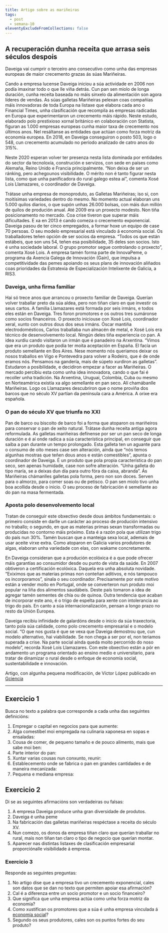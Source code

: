 ```yaml
---
title: Artigo sobre as mariñeiras
tags:
  - post
  - semana-10
eleventyExcludeFromCollections: false
---
```

<article>

## A recuperación dunha receita que arrasa seis séculos despois

Daveiga vai cumprir o terceiro ano consecutivo como unha das empresas europeas de maior crecemento grazas ás súas Mariñeiras.

Cando a empresa lucense Daveiga iniciou a súa actividade en 2006 non podía imaxinar todo o que lle viña detrás. Cun pan sen miolo de longa duración, cunha receita baseada no máis sinxelo da alimentación son agora líderes de vendas. As súas galletas Mariñeiras pelexan coas compañías máis innovadoras de toda Europa na listaxe que elabora cada ano o Financial Times, unha clasificación que recompila as empresas radicadas en Europa que experimentaron un crecemento máis rápido. Neste estudo, elaborado polo prestixioso xornal británico en colaboración con Statista, figuran as 1.000 empresas europeas cunha maior taxa de crecemento nos últimos anos. Nel resáltanse as entidades que actúan como forza motriz da economía europea. En 2018, en Daveiga conseguiron o posto 503, logo o 548, cun crecemento acumulado no período analizado de catro anos do 315%.

Neste 2020 esperan volver ter presenza nesta lista dominada por entidades do sector da tecnoloxía, construción e servizos, con sede en países como Alemaña, Reino Unido e Francia principalmente. “Non deixa de ser un ránking, pero achegounos visibilidade. O mérito non é tanto figurar nesta lista, como que unha panificadora do rural galego estea aí”, comenta Xosé Lois Llamazares, o coordinador de Daveiga.

Trátase unha empresa de monoproduto, as Galletas Mariñeiras; iso si, con moitísimas variedades dentro do mesmo. No momento actual elaboran uns 5.000 quilos diarios, o que supón unhas 26.000 bolsas, con máis dun millón de quilos de produción anual. Até 2009 era un proxecto modesto. Non tiña posicionamento no mercado. Coa crise tiveron que superar máis dificultades. E xa en 2013 é cando comeza o crecemento exponencial. Daveiga pasou de ter cinco empregados, a formar hoxe un equipo de case 70 persoas. O seu modelo empresarial está vinculado á economía social. Os traballadores teñen opción de ser socios da empresa. “Todos os que están estábeis, que son uns 54, teñen esa posibilidade, 35 deles son socios. Isto é unha sociedade laboral. O grupo promotor segue controlando o proxecto”, comenta Xosé Lois. A empresa tamén forma parte de InnovaPeme, o programa da Axencia Galega de Innovación (Gain), que impulsa a competitividade das pemes apoiando os seus plans de innovación aliñados coas prioridades da Estratexia de Especialización Intelixente de Galicia, a RIS3. 

### Daveiga, unha firma familiar

Hai só trece anos que arrancou o proxecto familiar de Daveiga. Querían volver traballar preto da súa aldea, pero non tiñan claro en que investir os seus cartos. A familia Llamazares está formada por seis irmáns, e todos eles están en Daveiga. Tres foron promotores e os outros tres sumáronse como socios financeiros. O proxecto iniciouse con Xosé Lois, coordinador xeral, xunto con outros dous dos seus irmáns. Óscar mantiña electrodomésticos, Carlos traballaba nun almacén de metal, e Xosé Lois era técnico de desenvolvemento local. Ningún deles tiña experiencia co pan. A idea xurdiu cando visitaron un irmán que é panadeiro na Arxentina. “Vimos que era un produto que podía ter moita aceptación en España. El facía un produto semellante en Bos Aires. Nese momento nós queriamos deixar os nosos traballos en Vigo e Pontevedra para volver a Rodeiro, que é de onde eramos nós. Pensamos na gandería, mais de súpeto xurdiron as galletas”. Estudaron a posibilidade, e decidiron empezar a facer as Mariñeiras. O mercado percibiu esta como unha idea innovadora, cando o que fai é recoller unha tradición. Na Arxentina, Uruguai, Colombia, Cuba ou mesmo en Norteamérica existía xa algo semellante en pan seco. Alí chamábanlle Mariñeiras. Logo os Llamazares descubriron que o nome proviña dos barcos que no século XV partían da península cara a América. A orixe era española.

### O pan do século XV que triunfa no XXI

Pan de barco ou biscoito de barco foi a forma que atoparon os mariñeiros para conservar o pan de xeito natural. Trátase dunha receita antiga agora reformulada. As galletas mariñeiras defínense por ser un pan seco de longa duración e é aí onde radica a súa característica principal, en conseguir que saiba a pan durante un tempo prolongado. Esta galleta ten un aguante para o consumo de oito meses case sen alteración, aínda que “nós temos algunhas mostras que teñen dous anos e están comestibles”, apunta o coordinador de Daveiga. É un produto que pola propia característica do pan seco, sen apenas humidade, case non sofre alteración. “Unha galleta do tipo maría, se a deixas dun día para outro fóra da caixa, abranda”. Ás Mariñeiras chámanlles galletas pola forma, pero non son doces. Serven para o almorzo, para comer soas ou de petisco. O pan sen miolo tivo unha boa acollida desde o inicio. O seu proceso de fabricación é semellante ao do pan na masa fermentada.

### Aposta polo desenvolvemento local

Tratan de conseguir este obxectivo desde dous ámbitos fundamentais: o primeiro consiste en darlle un carácter ao proceso de produción intensivo no traballo; o segundo, en que as materias primas sexan transformadas ou producidas no contorno máis próximo. Esta é a razón pola que utilizan trigo do país nun 30%. Tamén buscan que a manteiga sexa local, ademais de usar aceite virxe extra. Como atoparon en Galicia varios produtores de algas, elaboran unha variedade con elas, con wakame concretamente.

En Daveiga consideran que a produción ecolóxica é a que pode ofrecer máis garantías ao consumidor desde ou punto de vista da saúde. En 2007 obtiveron a certificación ecolóxica. Daquela era unha absoluta novidade. “Exiximos que as materias primas non conteñan aditivos, e nós tampouco os incorporamos”, sinala o seu coordinador. Precisamente por este motivo están a vender moito en Portugal, onde se converteron nun produto moi popular na liña dos alimentos saudábeis. Deste país tomaron a idea de agregar tamén sementes de chía ou de quinoa. Outra tendencia que acaban de incorporar este ano, é o trigo de espelta para xente con intolerancia ao trigo do país. En canto a súa internacionalización, pensan a longo prazo no resto da Unión Europea.

Daveiga recibiu infinidade de galardóns desde o inicio da súa traxectoria, tanto pola súa calidade, como polo crecemento empresarial e o modelo social. “O que nos gusta é que se vexa que Daveiga demostrou que, cun modelo alternativo, hai viabilidade. Se non chega a ser por el, non teriamos superada a crise. Na parte social aínda queda moito percorrido do noso modelo”, recorda Xosé Lois Llamazares. Con este obxectivo están a pór en andamento un programa orientado ao ensino medio e universitario, para tratar de dinamizar o rural desde o enfoque de economía social, sustentabilidade e innovación.

Artigo, con algunha pequena modificación, de Víctor López publicado en [Gciencia](https://www.gciencia.com/)

</article>

- - -

## Exercicio 1

Busca no texto a palabra que corresponde a cada unha das seguintes definicións:

1. Empregar o capital en negocios para que aumente: 
2. Alga comestíbel moi empregada na culinaria xaponesa en sopas e ensaladas:
3. Cousa de comer, de pequeno tamaño e de pouco alimento, mais que sabe moi ben:
4. Parte interior do pan:
5. Xuntar varias cousas nun conxunto, reunir:
6. Establecemento onde se fabrica o pan en grandes cantidades e de maneira mecanizada:
7. Pequena e mediana empresa:

## Exercicio 2

Di se as seguintes afirmacións son verdadeiras ou falsas:

1. A empresa Daveiga produce unha gran diversidade de produtos.
2. Daveiga é unha peme
3. Na fabricación das galletas mariñeiras respéctase a receita do século XV.
4. Nun comezo, os donos da empresa tiñan claro que querían traballar no rural, mais non tiñan tan claro o tipo de negocio que querían montar.
5. Aparecer nas distintas listaxes de clasificación empresarial proporciónalle visibilidade á empresa.

### Exercicio 3

Responde as seguintes preguntas:

1. No artigo dise que a empresa tivo un crecemento exponencial, cales son datos que se dan no texto que permiten apoiar esa afirmación?
2. Cal é a diferenza entre un socio promotor e un socio financeiro?
3. Que significa que unha empresa actúa como unha forza motriz da economía?
4. Como xustifican os promotores que a súa é unha empresa vinculada á [economía social](https://gl.wikipedia.org/wiki/Econom%C3%ADa_social)?
5. Segundo os seus produtores, cales son os puntos fortes do seu produto?